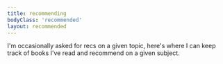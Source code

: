 ```yaml
---
title: recommending
bodyClass: 'recommended'
layout: recommended
---
```


I'm occasionally asked for recs on a given topic, here's where I can keep track of books I've read and recommend on a given subject.